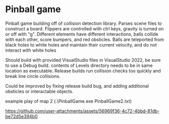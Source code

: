 # Pinball game
Pinball game building off of collision detection library. Parses scene files to construct a board. Flippers are controlled with ctrl keys, gravity is turned on or off with "g". Different elements have different interactions, balls collide with each other, score bumpers, and red obsticles. Balls are teleported from black holes to white holes and maintain their current velocity, and do not interact with white holes

Should build with provided VisualStudio files in VisualStudio 2022, be sure to use a Debug build. contents of Levels directory needs to be in same location as executable. Release builds run collision checks too quickly and break line circle collisions.

Could be improved by fixing release build bug, and adding additional obsticles or interactable objects.

example play of map 2 (.\PinballGame.exe PinballGame2.txt)

https://github.com/user-attachments/assets/56969f36-4c72-4bbd-81db-be72d5e394b0
